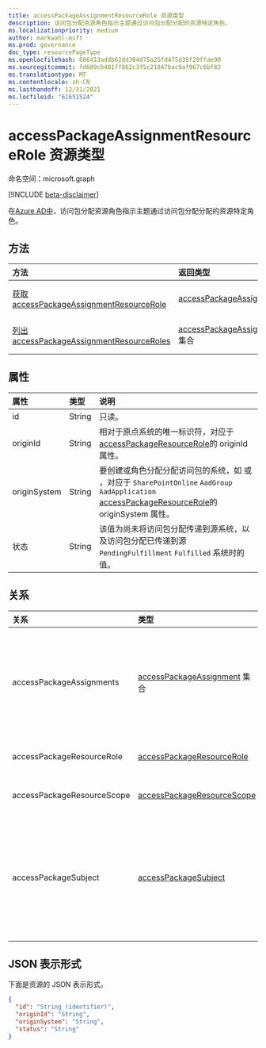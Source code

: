 ```yaml
---
title: accessPackageAssignmentResourceRole 资源类型
description: 访问包分配资源角色指示主题通过访问包分配分配的资源特定角色。
ms.localizationpriority: medium
author: markwahl-msft
ms.prod: governance
doc_type: resourcePageType
ms.openlocfilehash: 686413addb62dd304d75a25fd475d35f29ffae90
ms.sourcegitcommit: fd609cb401ff862c3f5c21847bac9af967c6bf82
ms.translationtype: MT
ms.contentlocale: zh-CN
ms.lasthandoff: 12/31/2021
ms.locfileid: "61651524"
---
```

# <a name="accesspackageassignmentresourcerole-resource-type"></a>accessPackageAssignmentResourceRole 资源类型

命名空间：microsoft.graph

[!INCLUDE [beta-disclaimer](../../includes/beta-disclaimer.md)]

在[Azure AD中](entitlementmanagement-overview.md)，访问包分配资源角色指示主题通过访问包分配分配的资源特定角色。

## <a name="methods"></a>方法

| 方法       | 返回类型 | 说明 |
|:-------------|:------------|:------------|
| [获取 accessPackageAssignmentResourceRole](../api/accesspackageassignmentresourcerole-get.md) | [accessPackageAssignmentResourceRole](accesspackageassignmentresourcerole.md)  | 检索 accessPackageAssignmentResourceRole 对象。 |
| [列出 accessPackageAssignmentResourceRoles](../api/entitlementmanagement-list-accesspackageassignmentresourceroles.md) | [accessPackageAssignmentResourceRole](accesspackageassignmentresourcerole.md) 集合 | 检索 accessPackageAssignmentResourceRole 对象的列表。 |

## <a name="properties"></a>属性

| 属性     | 类型        | 说明 |
|:-------------|:------------|:------------|
|id|String| 只读。|
|originId|String|相对于原点系统的唯一标识符，对应于 [accessPackageResourceRole](accesspackageresourcerole.md)的 originId 属性。 |
|originSystem|String|要创建或角色分配分配访问包的系统，如 或 ，对应于 `SharePointOnline` `AadGroup` `AadApplication` [accessPackageResourceRole](accesspackageresourcerole.md)的 originSystem 属性。|
|状态|String|该值为尚未将访问包分配传递到源系统，以及访问包分配已传递到源 `PendingFulfillment` `Fulfilled` 系统时的值。|

## <a name="relationships"></a>关系

| 关系 | 类型        | 说明 |
|:-------------|:------------|:------------|
|accessPackageAssignments|[accessPackageAssignment](accesspackageassignment.md) 集合| 导致出现此情况的访问包角色分配。 只读。 可为 NULL。|
|accessPackageResourceRole|[accessPackageResourceRole](accesspackageresourcerole.md)| 只读。可为 NULL。|
|accessPackageResourceScope|[accessPackageResourceScope](accesspackageresourcescope.md)| 只读。可为 NULL。|
|accessPackageSubject|[accessPackageSubject](accesspackagesubject.md)| 只读。 可为 NULL。 支持 `$filter` `eq` () **对象 Id** 和 `$expand` 查询参数的查询。|


## <a name="json-representation"></a>JSON 表示形式

下面是资源的 JSON 表示形式。

<!-- {
  "blockType": "resource",
  "optionalProperties": [

  ],
  "@odata.type": "microsoft.graph.accessPackageAssignmentResourceRole",
  "keyProperty": "id"
}-->

```json
{
  "id": "String (identifier)",
  "originId": "String",
  "originSystem": "String",
  "status": "String"
}
```

<!-- uuid: 16cd6b66-4b1a-43a1-adaf-3a886856ed98
2019-02-04 14:57:30 UTC -->
<!-- {
  "type": "#page.annotation",
  "description": "accessPackageAssignmentResourceRole resource",
  "keywords": "",
  "section": "documentation",
  "tocPath": ""
}-->


